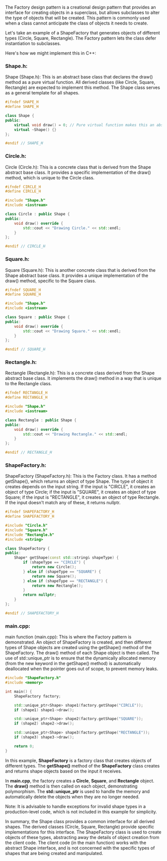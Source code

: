 The Factory design pattern is a creational design pattern that provides an interface for creating objects in a superclass, but allows subclasses to alter the type of objects that will be created. This pattern is commonly used when a class cannot anticipate the class of objects it needs to create.

Let's take an example of a ShapeFactory that generates objects of different types (Circle, Square, Rectangle). The Factory pattern lets the class defer instantiation to subclasses.

Here's how we might implement this in C++:

### Shape.h:

Shape (Shape.h): This is an abstract base class that declares the draw() method as a pure virtual function. All derived classes (like Circle, Square, Rectangle) are expected to implement this method. The Shape class serves as a general template for all shapes.

```cpp
#ifndef SHAPE_H
#define SHAPE_H

class Shape {
public:
    virtual void draw() = 0; // Pure virtual function makes this an abstract base class
    virtual ~Shape() {}
};

#endif // SHAPE_H
```

### Circle.h:

Circle (Circle.h): This is a concrete class that is derived from the Shape abstract base class. It provides a specific implementation of the draw() method, which is unique to the Circle class.

```cpp
#ifndef CIRCLE_H
#define CIRCLE_H

#include "Shape.h"
#include <iostream>

class Circle : public Shape {
public:
    void draw() override {
        std::cout << "Drawing Circle." << std::endl;
    }
};

#endif // CIRCLE_H
```

### Square.h:

Square (Square.h): This is another concrete class that is derived from the Shape abstract base class. It provides a unique implementation of the draw() method, specific to the Square class.

```cpp
#ifndef SQUARE_H
#define SQUARE_H

#include "Shape.h"
#include <iostream>

class Square : public Shape {
public:
    void draw() override {
        std::cout << "Drawing Square." << std::endl;
    }
};

#endif // SQUARE_H
```

### Rectangle.h:

Rectangle (Rectangle.h): This is a concrete class derived from the Shape abstract base class. It implements the draw() method in a way that is unique to the Rectangle class.


```cpp
#ifndef RECTANGLE_H
#define RECTANGLE_H

#include "Shape.h"
#include <iostream>

class Rectangle : public Shape {
public:
    void draw() override {
        std::cout << "Drawing Rectangle." << std::endl;
    }
};

#endif // RECTANGLE_H
```

### ShapeFactory.h:

ShapeFactory (ShapeFactory.h): This is the Factory class. It has a method getShape(), which returns an object of type Shape. The type of object it creates depends on the input string. If the input is "CIRCLE", it creates an object of type Circle; if the input is "SQUARE", it creates an object of type Square; if the input is "RECTANGLE", it creates an object of type Rectangle. If the input doesn't match any of these, it returns nullptr.

```cpp
#ifndef SHAPEFACTORY_H
#define SHAPEFACTORY_H

#include "Circle.h"
#include "Square.h"
#include "Rectangle.h"
#include <string>

class ShapeFactory {
public:
    Shape* getShape(const std::string& shapeType) {
        if (shapeType == "CIRCLE") {
            return new Circle();
        } else if (shapeType == "SQUARE") {
            return new Square();
        } else if (shapeType == "RECTANGLE") {
            return new Rectangle();
        }
        return nullptr;
    }
};

#endif // SHAPEFACTORY_H
```

### main.cpp:

main function (main.cpp): This is where the Factory pattern is demonstrated. An object of ShapeFactory is created, and then different types of Shape objects are created using the getShape() method of the ShapeFactory. The draw() method of each Shape object is then called. The use of std::unique_ptr is to ensure that the dynamically allocated memory (from the new keyword in the getShape() method) is automatically deallocated when the pointer goes out of scope, to prevent memory leaks.

```cpp
#include "ShapeFactory.h"
#include <memory>

int main() {
    ShapeFactory factory;

    std::unique_ptr<Shape> shape1(factory.getShape("CIRCLE"));
    if (shape1) shape1->draw();

    std::unique_ptr<Shape> shape2(factory.getShape("SQUARE"));
    if (shape2) shape2->draw();

    std::unique_ptr<Shape> shape3(factory.getShape("RECTANGLE"));
    if (shape3) shape3->draw();

    return 0;
}
```

In this example, **ShapeFactory** is a factory class that creates objects of different types. The **getShape()** method of the **ShapeFactory** class creates and returns shape objects based on the input it receives.

In **main.cpp**, the factory creates a **Circle**, **Square**, and **Rectangle** object. The **draw()** method is then called on each object, demonstrating polymorphism. The **std::unique_ptr** is used to handle the memory and automatically delete the objects when they are no longer needed.

Note: It is advisable to handle exceptions for invalid shape types in a production-level code, which is not included in this example for simplicity.

In summary, the Shape class provides a common interface for all derived shapes. The derived classes (Circle, Square, Rectangle) provide specific implementations for this interface. The ShapeFactory class is used to create objects of these types, abstracting away the details of object creation from the client code. The client code (in the main function) works with the abstract Shape interface, and is not concerned with the specific types of shapes that are being created and manipulated.



























